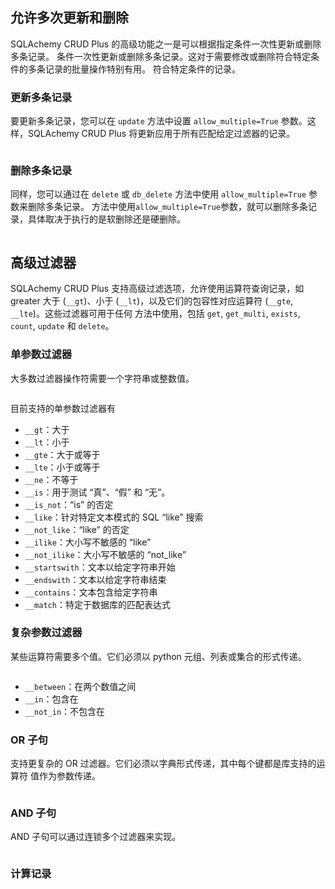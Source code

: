 ## 允许多次更新和删除

SQLAchemy CRUD Plus 的高级功能之一是可以根据指定条件一次性更新或删除多条记录。
条件一次性更新或删除多条记录。这对于需要修改或删除符合特定条件的多条记录的批量操作特别有用。
符合特定条件的记录。

### 更新多条记录

要更新多条记录，您可以在 `update` 方法中设置 `allow_multiple=True` 参数。这样，SQLAchemy CRUD Plus
将更新应用于所有匹配给定过滤器的记录。

```python

```

### 删除多条记录

同样，您可以通过在 `delete` 或 `db_delete` 方法中使用 `allow_multiple=True` 参数来删除多条记录。
方法中使用`allow_multiple=True`参数，就可以删除多条记录，具体取决于执行的是软删除还是硬删除。

```python

```

## 高级过滤器

SQLAchemy CRUD Plus 支持高级过滤选项，允许使用运算符查询记录，如 greater
大于 (`__gt`)、小于 (`__lt`)，以及它们的包容性对应运算符 (`__gte`, `__lte`)。这些过滤器可用于任何
方法中使用，包括 `get`, `get_multi`, `exists`, `count`, `update` 和 `delete`。

### 单参数过滤器

大多数过滤器操作符需要一个字符串或整数值。

```python

```

目前支持的单参数过滤器有

- `__gt`：大于
- `__lt`：小于
- `__gte`：大于或等于
- `__lte`：小于或等于
- `__ne`：不等于
- `__is`：用于测试 “真”、“假” 和 “无”。
- `__is_not`：“is” 的否定
- `__like`：针对特定文本模式的 SQL “like” 搜索
- `__not_like`：“like” 的否定
- `__ilike`：大小写不敏感的 “like”
- `__not_ilike`：大小写不敏感的 “not_like”
- `__startswith`：文本以给定字符串开始
- `__endswith`：文本以给定字符串结束
- `__contains`：文本包含给定字符串
- `__match`：特定于数据库的匹配表达式

### 复杂参数过滤器

某些运算符需要多个值。它们必须以 python 元组、列表或集合的形式传递。

```python

```

- `__between`：在两个数值之间
- `__in`：包含在
- `__not_in`：不包含在

### OR 子句

支持更复杂的 OR 过滤器。它们必须以字典形式传递，其中每个键都是库支持的运算符
值作为参数传递。

```python

```

### AND 子句

AND 子句可以通过连锁多个过滤器来实现。

```python

```

### 计算记录

```python

```
